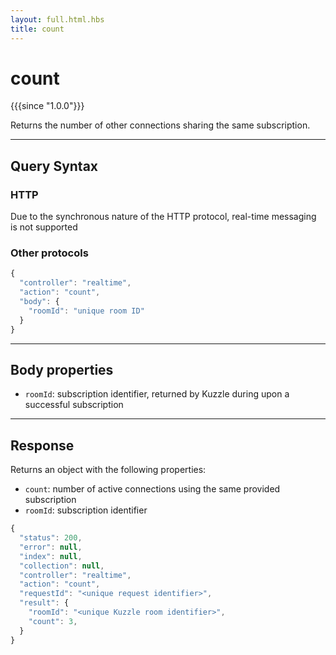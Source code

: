 ```yaml
---
layout: full.html.hbs
title: count
---
```


# count

{{{since "1.0.0"}}}

Returns the number of other connections sharing the same subscription.

---

## Query Syntax

### HTTP

Due to the synchronous nature of the HTTP protocol, real-time messaging is not supported

### Other protocols

```js
{
  "controller": "realtime",
  "action": "count",
  "body": {
    "roomId": "unique room ID"
  }
}
```

---

## Body properties

* `roomId`: subscription identifier, returned by Kuzzle during upon a successful subscription

---

## Response

Returns an object with the following properties:

* `count`: number of active connections using the same provided subscription
* `roomId`: subscription identifier

```js
{
  "status": 200,
  "error": null,
  "index": null,
  "collection": null,
  "controller": "realtime",
  "action": "count",
  "requestId": "<unique request identifier>",
  "result": {
    "roomId": "<unique Kuzzle room identifier>",
    "count": 3,
  }
}
```
